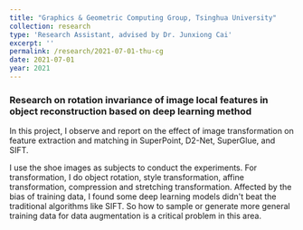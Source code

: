 ```yaml
---
title: "Graphics & Geometric Computing Group, Tsinghua University"
collection: research
type: 'Research Assistant, advised by Dr. Junxiong Cai'
excerpt: ''
permalink: /research/2021-07-01-thu-cg
date: 2021-07-01
year: 2021
---
```

### Research on rotation invariance of image local features in object reconstruction based on deep learning method

In this project, I observe and report on the effect of image transformation on feature extraction and matching in SuperPoint, D2-Net, SuperGlue, and SIFT.

I use the shoe images as subjects to conduct the experiments. For transformation, I do object rotation, style transformation, affine transformation, compression and stretching transformation. Affected by the bias of training data, I found some deep learning models didn't beat the traditional algorithms like SIFT. So how to sample or generate more general training data for data augmentation is a critical problem in this area.

<!-- For the image rotation transformation, I implement the flip matrix with average pooling to get the images' feature representation, and compare the matching performance with the baseline.

![flip.png](/images/cg/cg.png)

As we can see from the picture, when the rotation angle is small, the matching performance is both satisfying. But as the rotation angle increases, the number of matching points decreases, but the matching performance of Flip Matrix is better than the baseline. So the max pooling from different flip matrix can reduce the effect of rotation on matching. -->
